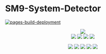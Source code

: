 # SM9-System-Detector
[![pages-build-deployment](https://github.com/HackerSM9/SM9-System-Detector/actions/workflows/pages/pages-build-deployment/badge.svg?branch=main)](https://github.com/HackerSM9/SM9-System-Detector/actions/workflows/pages/pages-build-deployment)

<p align="center">
  <img src="https://img.shields.io/static/v1?label=%F0%9F%8C%9F&message=If%20Like!&style=for-the-badge&color=410694"><br>
  <img src="https://img.shields.io/badge/Version-2.0.0-green?style=for-the-badge">
  <img src="https://img.shields.io/github/license/HackerSM9/SM9-System-Detector?style=for-the-badge&color=teal">
  <img src="https://img.shields.io/github/stars/HackerSM9/SM9-system-detector?style=for-the-badge">
  <img src="https://img.shields.io/github/forks/HackerSM9/SM9-system-detector?style=for-the-badge">
</p>

<p align="center">
  <img src="https://img.shields.io/badge/Author-HackerSM9-purple?style=flat-square">
  <img src="https://img.shields.io/badge/Open%20Source-Yes-darkgreen?style=flat-square">
  <img src="https://img.shields.io/badge/Maintained%3F-Yes-lightblue?style=flat-square">
  <img src="https://img.shields.io/badge/Written%20In-HTMl/CSS/JS-darkcyan?style=flat-square">
  <img src="https://hits.seeyoufarm.com/api/count/incr/badge.svg?url=https%3A%2F%2Fgithub.com%2FHackerSM9%2FSM9-system-detector&title=Visitors&edge_flat=false"/></a>
</p>
